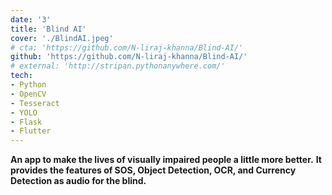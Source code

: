 ```yaml
---
date: '3'
title: 'Blind AI'
cover: './BlindAI.jpeg'
# cta: 'https://github.com/N-liraj-khanna/Blind-AI/'
github: 'https://github.com/N-liraj-khanna/Blind-AI/'
# external: 'http://stripan.pythonanywhere.com/'
tech:
- Python 
- OpenCV
- Tesseract
- YOLO
- Flask
- Flutter
---
```


**An app to make the lives of visually impaired people a little more better.**
**It provides the features of SOS, Object Detection, OCR, and Currency Detection as audio for the blind.**
